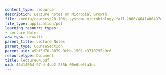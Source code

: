 ```yaml
---
content_type: resource
description: Lecture notes on Microbial Growth.
file: /media/courses/20-106j-systems-microbiology-fall-2006/4641406497ed4cb2255b00e6be0fa3ec_lecture04.pdf
file_type: application/pdf
learning_resource_types:
- Lecture Notes
ocw_type: OCWFile
parent_title: Lecture Notes
parent_type: CourseSection
parent_uid: a9bf6d70-8079-9cbb-1501-c3710795e9c6
resourcetype: Document
title: lecture04.pdf
uid: 46414064-97ed-4cb2-255b-00e6be0fa3ec
---
```

